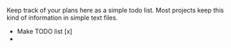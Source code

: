 Keep track of your plans here as a simple todo list. Most projects keep this kind of information in simple text files.

- Make TODO list [x]
- 